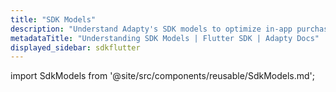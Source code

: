 ```yaml
---
title: "SDK Models"
description: "Understand Adapty's SDK models to optimize in-app purchase handling."
metadataTitle: "Understanding SDK Models | Flutter SDK | Adapty Docs"
displayed_sidebar: sdkflutter
---
```


import SdkModels from '@site/src/components/reusable/SdkModels.md';

<SdkModels /> 